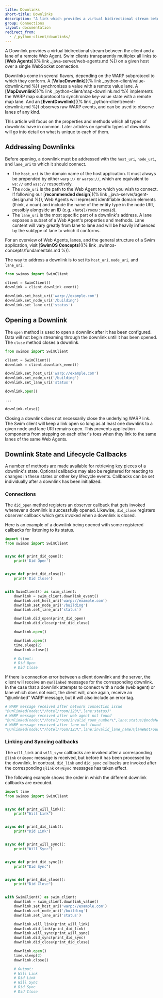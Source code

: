 ```yaml
---
title: Downlinks
short-title: Downlinks
description: "A link which provides a virtual bidirectional stream between the client and a lane of a remote Web Agent, multiplexed by a Swim client."
group: Connections
layout: documentation
redirect_from:
  - /_python-client/downlinks/
---
```


A Downlink provides a virtual bidirectional stream between the client and a lane of a remote Web Agent. Swim clients
transparently multiplex all links to [**Web Agents**]({% link _java-server/web-agents.md %}) on a given host over a
single WebSocket connection.

Downlinks come in several flavors, depending on the WARP subprotocol to which they conform. A [**ValueDownlink**]({%
link _python-client/value-downlink.md %}) synchronizes a value with a remote value lane. A [**MapDownlink**]({%
link _python-client/map-downlink.md %}) implements the WARP map subprotocol to synchronize key-value state with a
remote map lane. And an [**EventDownlink**]({% link _python-client/event-downlink.md %}) observes raw WARP events,
and can be used to observe lanes of any kind.

This article will focus on the properties and methods which all types of downlinks have in common. Later articles on
specific types of downlinks will go into detail on what is unique to each of them.

## Addressing Downlinks

Before opening, a downlink must be addressed with the `host_uri`, `node_uri`, and `lane_uri` to which it should connect.

* The `host_uri` is the domain name of the host application. It must always be prepended by either `warp://`
  or `warps://`, which are equivalent to `ws://` and `wss://` respectively.
* The `node_uri` is the path to the Web Agent to which you wish to connect. If following our [**recommended design**]({%
  link _java-server/agent-design.md %}), Web Agents will represent identifiable domain elements (think, a noun) and
  include the name of the entity type in the node URI, possibly alongside an ID (e.g. `/hotel/room/:roomId`).
* The `lane_uri` is the most specific part of a downlink's address. A lane exposes a subset of a Web Agent's properties
  and methods. Lane content will vary greatly from lane to lane and will be heavily influenced by the subtype of lane to
  which it conforms.

For an overview of Web Agents, lanes, and the general structure of a Swim application, visit [**SwimOS Concepts**]({%
link _swimos-concepts/fundamentals.md %}).

The way to address a downlink is to set its `host_uri`, `node_uri`, and `lane_uri`.

```python
from swimos import SwimClient

client = SwimClient()
downlink = client.downlink_event()

downlink.set_host_uri('warp://example.com')
downlink.set_node_uri('/building')
downlink.set_lane_uri('status')
```

## Opening a Downlink

The `open` method is used to open a downlink after it has been configured. Data will not begin streaming through the
downlink until it has been opened. The `close` method closes a downlink.

```python
from swimos import SwimClient

client = SwimClient()
downlink = client.downlink_event()

downlink.set_host_uri('warp://example.com')
downlink.set_node_uri('/building')
downlink.set_lane_uri('status')

downlink.open()

...

downlink.close()
```

Closing a downlink does not necessarily close the underlying WARP link. The Swim client will keep a link open so long as
at least one downlink to a given node and lane URI remains open. This prevents application components from stepping on
each other's toes when they link to the same lanes of the same Web Agents.

## Downlink State and Lifecycle Callbacks

A number of methods are made available for retrieving key pieces of a downlink's state. Optional callbacks may also be
registered for reacting to changes in these states or other key lifecycle events. Callbacks can be set individually
after a downlink has been initialized.

### Connections

The `did_open` method registers an observer callback that gets invoked whenever a downlink is successfully opened.
Likewise, `did_close` registers observer callback which gets invoked when a downlink is closed.

Here is an example of a downlink being opened with some registered callbacks for listening to its status.

```python
import time
from swimos import SwimClient


async def print_did_open():
    print('Did Open')


async def print_did_close():
    print('Did Close')


with SwimClient() as swim_client:
    downlink = swim_client.downlink_event()
    downlink.set_host_uri('warp://example.com')
    downlink.set_node_uri('/building')
    downlink.set_lane_uri('status')

    downlink.did_open(print_did_open)
    downlink.did_close(print_did_close)

    downlink.open()

    downlink.open()
    time.sleep(2)
    downlink.close()

    # Output:
    # Did Open
    # Did Close
```

If there is connection error between a client downlink and the server, the client will receive an `@unlinked` messages
for the corresponding downlink.
In the case that a downlink attempts to connect with a node (web agent) or lane which does not exist, the client will,
once again, receive an "@unlinked" WARP message, but it will also include an error tag.

```python
# WARP message received after network connection issue
"@unlinked(node:\"/hotel/room/123\",lane:status)"
# WARP message received after web agent not found
"@unlinked(node:\"/hotel/room/invalid_room_number\",lane:status)@nodeNotFound"
# WARP message received after lane not found
"@unlinked(node:\"/hotel/room/123\",lane:invalid_lane_name)@laneNotFound"
```

### Linking and Syncing callbacks

The `will_link` and `will_sync` callbacks are invoked after a corresponding `@link` or `@sync` message is received, but
before it
has been processed by the downlink.
In contrast, `did_link` and `did_sync` callbacks are invoked after the corresponding `@link` or `@sync` messages has
taken
effect.

The following example shows the order in which the different downlink callbacks are executed.

```python
import time
from swimos import SwimClient


async def print_will_link():
    print("Will Link")


async def print_did_link():
    print("Did Link")


async def print_will_sync():
    print("Will Sync")


async def print_did_sync():
    print("Did Sync")


async def print_did_close():
    print("Did Close")


with SwimClient() as swim_client:
    downlink = swim_client.downlink_value()
    downlink.set_host_uri('warp://example.com')
    downlink.set_node_uri('/building')
    downlink.set_lane_uri('status')

    downlink.will_link(print_will_link)
    downlink.did_link(print_did_link)
    downlink.will_sync(print_will_sync)
    downlink.did_sync(print_did_sync)
    downlink.did_close(print_did_close)

    downlink.open()
    time.sleep(2)
    downlink.close()

    # Output:
    # Will Link
    # Did Link
    # Will Sync 
    # Did Sync
    # Did Close 
```